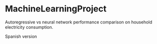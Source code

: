 # MachineLearningProject
Autoregressive vs neural network performance comparison on household electricity consumption.

Spanish version
